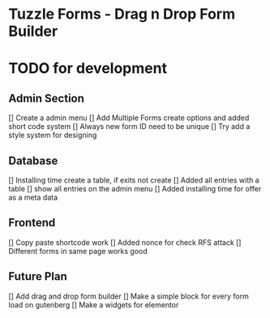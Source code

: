 # Tuzzle Forms - Drag n Drop Form Builder


# TODO for development

## Admin Section
[] Create a admin menu
[] Add Multiple Forms create options and added short code system
[] Always new form ID need to be unique
[] Try add a style system for designing

## Database 
[] Installing time create a table, if exits not create
[] Added all entries with a table
[] show all entries on the admin menu
[] Added installing time for offer as a meta data

## Frontend
[] Copy paste shortcode work
[] Added nonce for check RFS attack
[] Different forms in same page works good

## Future Plan
[] Add drag and drop form builder
[] Make a simple block for every form load on gutenberg
[] Make a widgets for elementor